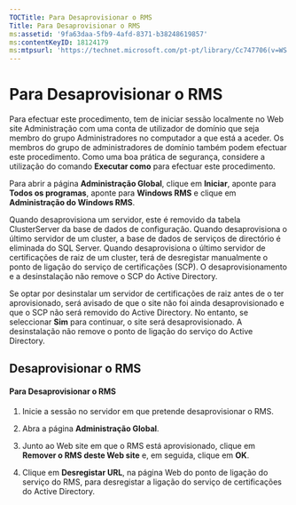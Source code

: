```yaml
---
TOCTitle: Para Desaprovisionar o RMS
Title: Para Desaprovisionar o RMS
ms:assetid: '9fa63daa-5fb9-4afd-8371-b38248619857'
ms:contentKeyID: 18124179
ms:mtpsurl: 'https://technet.microsoft.com/pt-pt/library/Cc747706(v=WS.10)'
---
```


Para Desaprovisionar o RMS
==========================

Para efectuar este procedimento, tem de iniciar sessão localmente no Web site Administração com uma conta de utilizador de domínio que seja membro do grupo Administradores no computador a que está a aceder. Os membros do grupo de administradores de domínio também podem efectuar este procedimento. Como uma boa prática de segurança, considere a utilização do comando **Executar como** para efectuar este procedimento.

Para abrir a página **Administração Global**, clique em **Iniciar**, aponte para **Todos os programas**, aponte para **Windows RMS** e clique em **Administração do Windows RMS**.

Quando desaprovisiona um servidor, este é removido da tabela ClusterServer da base de dados de configuração. Quando desaprovisiona o último servidor de um cluster, a base de dados de serviços de directório é eliminada do SQL Server. Quando desaprovisiona o último servidor de certificações de raiz de um cluster, terá de desregistar manualmente o ponto de ligação do serviço de certificações (SCP). O desaprovisionamento e a desinstalação não remove o SCP do Active Directory.

Se optar por desinstalar um servidor de certificações de raiz antes de o ter aprovisionado, será avisado de que o site não foi ainda desaprovisionado e que o SCP não será removido do Active Directory. No entanto, se seleccionar **Sim** para continuar, o site será desaprovisionado. A desinstalação não remove o ponto de ligação do serviço do Active Directory.

Desaprovisionar o RMS
---------------------

#### Para Desaprovisionar o RMS

1.  Inicie a sessão no servidor em que pretende desaprovisionar o RMS.

2.  Abra a página **Administração Global**.

3.  Junto ao Web site em que o RMS está aprovisionado, clique em **Remover o RMS deste Web site** e, em seguida, clique em **OK**.

4.  Clique em **Desregistar URL**, na página Web do ponto de ligação do serviço do RMS, para desregistar a ligação do serviço de certificações do Active Directory.
